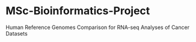 # MSc-Bioinformatics-Project
Human Reference Genomes Comparison for RNA-seq Analyses of Cancer Datasets
